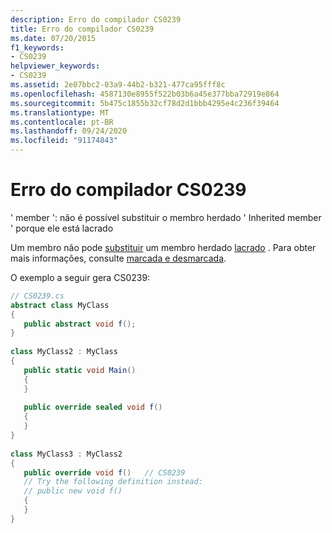 ```yaml
---
description: Erro do compilador CS0239
title: Erro do compilador CS0239
ms.date: 07/20/2015
f1_keywords:
- CS0239
helpviewer_keywords:
- CS0239
ms.assetid: 2e07bbc2-03a9-44b2-b321-477ca95fff8c
ms.openlocfilehash: 4587130e8955f522b03b6a45e377bba72919e864
ms.sourcegitcommit: 5b475c1855b32cf78d2d1bbb4295e4c236f39464
ms.translationtype: MT
ms.contentlocale: pt-BR
ms.lasthandoff: 09/24/2020
ms.locfileid: "91174843"
---
```

# <a name="compiler-error-cs0239"></a>Erro do compilador CS0239

' member ': não é possível substituir o membro herdado ' Inherited member ' porque ele está lacrado  
  
 Um membro não pode [substituir](../language-reference/keywords/override.md) um membro herdado [lacrado](../language-reference/keywords/sealed.md) . Para obter mais informações, consulte [marcada e desmarcada](../language-reference/keywords/checked-and-unchecked.md).  
  
 O exemplo a seguir gera CS0239:  
  
```csharp  
// CS0239.cs  
abstract class MyClass  
{  
   public abstract void f();  
}  
  
class MyClass2 : MyClass  
{  
   public static void Main()  
   {  
   }  
  
   public override sealed void f()  
   {  
   }  
}  
  
class MyClass3 : MyClass2  
{  
   public override void f()   // CS0239  
   // Try the following definition instead:  
   // public new void f()  
   {  
   }  
}  
```
